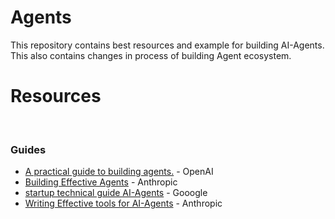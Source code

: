 # Agents
This repository contains best resources and example for building AI-Agents. This also contains changes in process of building Agent ecosystem.
# Resources
<br>

### Guides
- [A practical guide to building agents.](https://cdn.openai.com/business-guides-and-resources/a-practical-guide-to-building-agents.pdf) - OpenAI
- [Building Effective Agents](https://www.anthropic.com/engineering/building-effective-agents) - Anthropic
- [startup technical guide AI-Agents](https://services.google.com/fh/files/misc/startup_technical_guide_ai_agents_final.pdf) - Gooogle
- [Writing Effective tools for AI-Agents](https://www.anthropic.com/engineering/writing-tools-for-agents) - Anthropic
